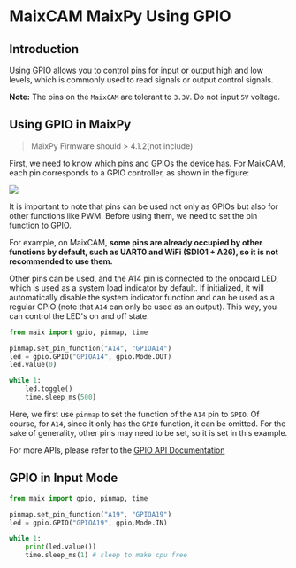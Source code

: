 # MaixCAM MaixPy Using GPIO

## Introduction

Using GPIO allows you to control pins for input or output high and low levels, which is commonly used to read signals or output control signals.

**Note:** The pins on the `MaixCAM` are tolerant to `3.3V`. Do not input `5V` voltage.

## Using GPIO in MaixPy

> MaixPy Firmware should > 4.1.2(not include)

First, we need to know which pins and GPIOs the device has. For MaixCAM, each pin corresponds to a GPIO controller, as shown in the figure:

![](http://wiki.sipeed.com/hardware/zh/lichee/assets/RV_Nano/intro/RV_Nano_3.jpg)

It is important to note that pins can be used not only as GPIOs but also for other functions like PWM. Before using them, we need to set the pin function to GPIO.

For example, on MaixCAM, **some pins are already occupied by other functions by default, such as UART0 and WiFi (SDIO1 + A26), so it is not recommended to use them.**

Other pins can be used, and the A14 pin is connected to the onboard LED, which is used as a system load indicator by default. If initialized, it will automatically disable the system indicator function and can be used as a regular GPIO (note that `A14` can only be used as an output). This way, you can control the LED's on and off state.

```python
from maix import gpio, pinmap, time

pinmap.set_pin_function("A14", "GPIOA14")
led = gpio.GPIO("GPIOA14", gpio.Mode.OUT)
led.value(0)

while 1:
    led.toggle()
    time.sleep_ms(500)
```

Here, we first use `pinmap` to set the function of the `A14` pin to `GPIO`. Of course, for `A14`, since it only has the `GPIO` function, it can be omitted. For the sake of generality, other pins may need to be set, so it is set in this example.

For more APIs, please refer to the [GPIO API Documentation](https://wiki.sipeed.com/maixpy/api/maix/peripheral/gpio.html)

## GPIO in Input Mode

```python
from maix import gpio, pinmap, time

pinmap.set_pin_function("A19", "GPIOA19")
led = gpio.GPIO("GPIOA19", gpio.Mode.IN)

while 1:
    print(led.value())
    time.sleep_ms(1) # sleep to make cpu free
```

